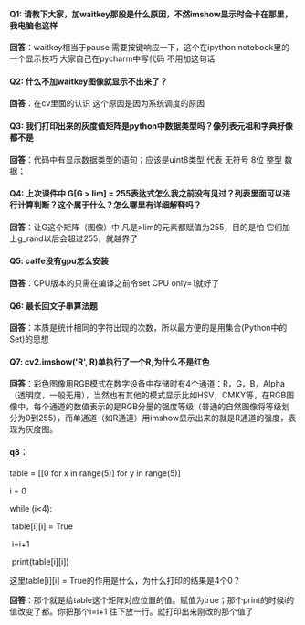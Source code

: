 #### Q1: 请教下大家，加waitkey那段是什么原因，不然imshow显示时会卡在那里，我电脑也这样

**回答**：waitkey相当于pause 需要按键响应一下，这个在ipython notebook里的一个显示技巧 大家自己在pycharm中写代码 不用加这句话

#### Q2: 什么不加waitkey图像就显示不出来了？

**回答**：在cv里面的认识  这个原因是因为系统调度的原因

#### Q3: 我们打印出来的灰度值矩阵是python中数据类型吗？像列表元祖和字典好像都不是  

**回答**：代码中有显示数据类型的语句；应该是uint8类型 代表 无符号 8位 整型 数据；

#### Q4: 上次课件中 G[G > lim] = 255表达式怎么我之前没有见过？列表里面可以进行计算判断？这个属于什么？怎么哪里有详细解释吗？

**回答**：让G这个矩阵（图像）中 凡是>lim的元素都赋值为255，目的是怕 它们加上g_rand以后会超过255，就越界了

#### Q5: caffe没有gpu怎么安装

 **回答**：CPU版本的只需在编译之前令set CPU only=1就好了

#### Q6: 最长回文子串算法题

 **回答**：本质是统计相同的字符出现的次数，所以最方便的是用集合(Python中的Set)的思想

#### Q7: cv2.imshow('R', R)单执行了一个R,为什么不是红色

 **回答**：彩色图像用RGB模式在数字设备中存储时有4个通道：R，G，B，Alpha（透明度，一般无用），当然也有其他的模式显示比如HSV，CMKY等，在RGB图像中，每个通道的数值表示的是RGB分量的强度等级（普通的自然图像将等级划分为0到255），而单通道（如R通道）用imshow显示出来的就是R通道的强度，表现为灰度图。

#### q8：

table = [[0 for x in range(5)] for y in range(5)]    

i = 0                                                

while (i<4):                                        

​    table[i][i] = True

​    i=i+1     

​    print(table[i][i]) 

这里table[i][i] = True的作用是什么，为什么打印的结果是4个0？

 **回答**：那个就是给table这个矩阵对应位置的值。赋值为true；那个print的时候i的值改变了都。你把那个i=i+1 往下放一行。就打印出来刚改的那个值了
